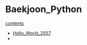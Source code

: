 # Baekjoon_Python
[contents](https://github.com/jaemisama5651/Baekjoon/blob/main/README.md)
- [Hello_World_2557](Hello_World_2557/Hello_World_2557.md)
-  